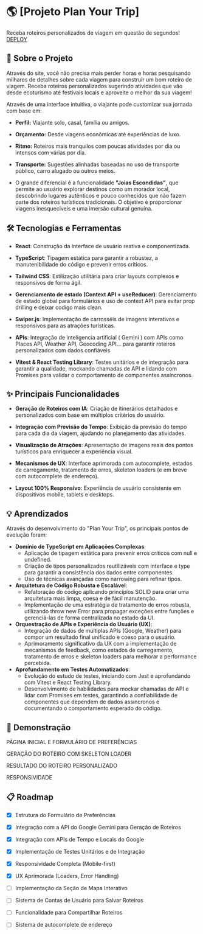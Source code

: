 # 🌎 [Projeto Plan Your Trip]

Receba roteiros personalizados de viagem em questão de segundos! 
<br>[DEPLOY](https://plan-your-trip-cplb.onrender.com/)

## 📖 Sobre o Projeto

Através do site, você não precisa mais perder horas e horas pesquisando milhares de detalhes sobre cada viagem para construir um bom roteiro de viagem. Receba roteiros personalizados sugerindo atividades que vão desde ecoturismo até festivais locais e aproveite o melhor da sua viagem!

Através de uma interface intuitiva, o viajante pode customizar sua jornada com base em:
* **Perfil:** Viajante solo, casal, família ou amigos.
* **Orçamento:** Desde viagens econômicas até experiências de luxo.
* **Ritmo:** Roteiros mais tranquilos com poucas atividades por dia ou intensos com várias por dia.
* **Transporte:** Sugestões alinhadas baseadas no uso de transporte público, carro alugado ou outros meios.

* O grande diferencial é a funcionalidade **"Joias Escondidas"**, que permite ao usuário explorar destinos como um morador local, descobrindo lugares autênticos e pouco conhecidos que não fazem parte dos roteiros turísticos tradicionais. O objetivo é proporcionar viagens inesquecíveis e uma imersão cultural genuína.

## 🛠️ Tecnologias e Ferramentas

 - **React**: Construção da interface de usuário reativa e componentizada.

 - **TypeScript**: Tipagem estática para garantir a robustez, a manutenibilidade do código e prevenir erros críticos.

 - **Tailwind CSS**: Estilização utilitária para criar layouts complexos e responsivos de forma ágil.

 - **Gerenciamento de estado (Context API + useReducer)**: Gerenciamento de estado global para formulários e uso de context API para evitar prop drilling e deixar codigo mais clean.

 - **Swiper.js**: Implementação de carrosséis de imagens interativos e responsivos para as atrações turísticas.

 - **APIs**: Integração de inteligencia artificial ( Gemini ) com  APIs como Places API, Weather API, Geocoding API... para garantir roteiros personalizados com dados confiáveis

 - **Vitest & React Testing Library**: Testes unitários e de integração para garantir a qualidade, mockando chamadas de API e lidando com Promises para validar o comportamento de componentes assíncronos.

## ✨ Principais Funcionalidades
 - **Geração de Roteiros com IA**: Criação de itinerários detalhados e personalizados com base em múltiplos critérios do usuário.

 - **Integração com Previsão do Tempo**: Exibição da previsão do tempo para cada dia da viagem, ajudando no planejamento das atividades.

 - **Visualização de Atrações**: Apresentação de imagens reais dos pontos turísticos para enriquecer a experiência visual.

 - **Mecanismos de UX**: Interface aprimorada com autocomplete, estados de carregamento, tratamento de erros, skeleton loaders (e em breve com autocomplete de endereço).

 - **Layout 100% Responsivo**: Experiência de usuário consistente em dispositivos mobile, tablets e desktops.

## 💡 Aprendizados
Através do desenvolvimento do "Plan Your Trip", os principais pontos de evolução foram:

 - **Domínio de TypeScript em Aplicações Complexas**:
   - Aplicação de tipagem estática para prevenir erros críticos com null e undefined.
   - Criação de tipos personalizados reutilizáveis com interface e type para garantir a consistência dos dados entre componentes.
   - Uso de técnicas avançadas como narrowing para refinar tipos.
 - **Arquitetura de Código Robusta e Escalável**:
   - Refatoração do código aplicando princípios SOLID para criar uma arquitetura mais limpa, coesa e de fácil manutenção.
   - Implementação de uma estratégia de tratamento de erros robusta, utilizando throw new Error para propagar exceções entre funções e gerenciá-las de forma centralizada no estado da UI.
 - **Orquestração de APIs e Experiência do Usuário (UX)**:
   - Integração de dados de múltiplas APIs (Google, Weather) para compor um resultado final unificado e coeso para o usuário.
   - Aprimoramento significativo da UX com a implementação de mecanismos de feedback, como estados de carregamento, tratamento de erros e skeleton loaders para melhorar a performance percebida.
 - **Aprofundamento em Testes Automatizados**:
   - Evolução do estudo de testes, iniciando com Jest e aprofundando com Vitest e React Testing Library.
   - Desenvolvimento de habilidades para mockar chamadas de API e lidar com Promises em testes, garantindo a confiabilidade de componentes que dependem de dados assíncronos e documentando o comportamento esperado do código.

## 📱 Demonstração

PÁGINA INICIAL E FORMULÁRIO DE PREFERÊNCIAS


GERAÇÃO DO ROTEIRO COM SKELETON LOADER


RESULTADO DO ROTEIRO PERSONALIZADO


RESPONSIVIDADE


## 📋 Roadmap
 - [x] Estrutura do Formulário de Preferências

 - [x] Integração com a API do Google Gemini para Geração de Roteiros

 - [x] Integração com APIs de Tempo e Locais do Google

 - [x] Implementação de Testes Unitários e de Integração

 - [x] Responsividade Completa (Mobile-first)

 - [x] UX Aprimorada (Loaders, Error Handling)

 - [ ] Implementação da Seção de Mapa Interativo

 - [ ] Sistema de Contas de Usuário para Salvar Roteiros

 - [ ] Funcionalidade para Compartilhar Roteiros
 - [ ] Sistema de autocomplete de endereço




